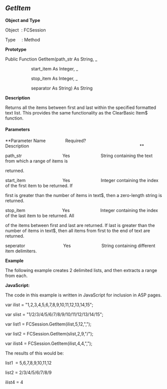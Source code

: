 _GetItem_
---------

**Object and Type**

Object  : FCSession

Type     : Method

**Prototype**

Public Function GetItem(path_str As String, _

                     start_item As Integer, _

                     stop_item As Integer, _

                     separator As String) As String

**Description**

Returns all the items between first and last within the specified formatted text list. This provides the same functionality as the ClearBasic Item$ function.

#### Parameters
**Parameter Name                Required?             Description                                                                                          **

path_str                                 Yes                         String containing the text from which a range of items is

returned.

start_item                              Yes                         Integer containing the index of the first item to be returned. If

first is greater than the number of items in text$, then a zero-length string is returned.

stop_item                              Yes                         Integer containing the index of the last item to be returned. All

of the items between first and last are returned. If last is greater than the number of items in text$, then all items from first to the end of text are returned.

seperator                               Yes                         String containing different item delimiters.

**Example**

The following example creates 2 delimited lists, and then extracts a range from each.

**JavaScript:**

The code in this example is written in JavaScript for inclusion in ASP pages.

var ilist = "1,2,3,4,5,6,7,8,9,10,11,12,13,14,15";

var slist = "1/2/3/4/5/6/7/8/9/10/11/12/13/14/15";

var list1 = FCSession.GetItem(ilist,5,12,",");

var list2 = FCSession.GetItem(slist,2,9,"/");

var ilist4 = FCSession.GetItem(ilist,4,4,",");

The results of this would be:

list1  = 5,6,7,8,9,10,11,12

list2 = 2/3/4/5/6/7/8/9

ilist4 = 4